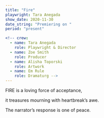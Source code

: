 ```yaml
---
title: "Fire"
playwright: Tara Anegada
show_date: 2020-11-30
date_string: "Premiering on "
period: "present"

<!-- crew:
  - name: Tara Anegada
    role: Playwright & Director
  - name: Zoe Smith
    role: Producer
  - name: Alisha Toporski
    role: Artwork
  - name: Em Rule
    role: Dramaturg -->
---
```


FIRE is a loving force of acceptance,

it treasures mourning with heartbreak’s awe.

The narrator’s response is one of peace.
